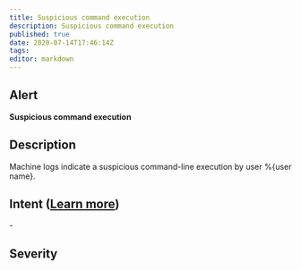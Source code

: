 ```yaml
---
title: Suspicious command execution
description: Suspicious command execution
published: true
date: 2020-07-14T17:46:14Z
tags:
editor: markdown
---
```


## Alert
**Suspicious command execution**

## Description
Machine logs indicate a suspicious command-line execution by user %{user name}.

## Intent ([Learn more](/public/security/alerts/intentions.md))
\-

## Severity





